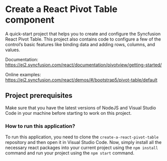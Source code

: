 # Create a React Pivot Table component 

A quick-start project that helps you to create and configure the Syncfusion React Pivot Table. This project also contains code to configure a few of the control’s basic features like binding data and adding rows, columns, and values.

Documentation: https://ej2.syncfusion.com/react/documentation/pivotview/getting-started/

Online examples: https://ej2.syncfusion.com/react/demos/#/bootstrap5/pivot-table/default

## Project prerequisites

Make sure that you have the latest versions of NodeJS and Visual Studio Code in your machine before starting to work on this project.

### How to run this application?

To run this application, you need to clone the `create-a-react-pivot-table` repository and then open it in Visual Studio Code. Now, simply install all the necessary react packages into your current project using the `npm install` command and run your project using the `npm start` command.